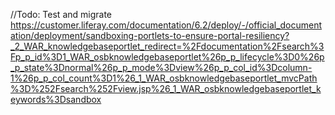 //Todo: Test and migrate https://customer.liferay.com/documentation/6.2/deploy/-/official_documentation/deployment/sandboxing-portlets-to-ensure-portal-resiliency?_2_WAR_knowledgebaseportlet_redirect=%2Fdocumentation%2Fsearch%3Fp_p_id%3D1_WAR_osbknowledgebaseportlet%26p_p_lifecycle%3D0%26p_p_state%3Dnormal%26p_p_mode%3Dview%26p_p_col_id%3Dcolumn-1%26p_p_col_count%3D1%26_1_WAR_osbknowledgebaseportlet_mvcPath%3D%252Fsearch%252Fview.jsp%26_1_WAR_osbknowledgebaseportlet_keywords%3Dsandbox